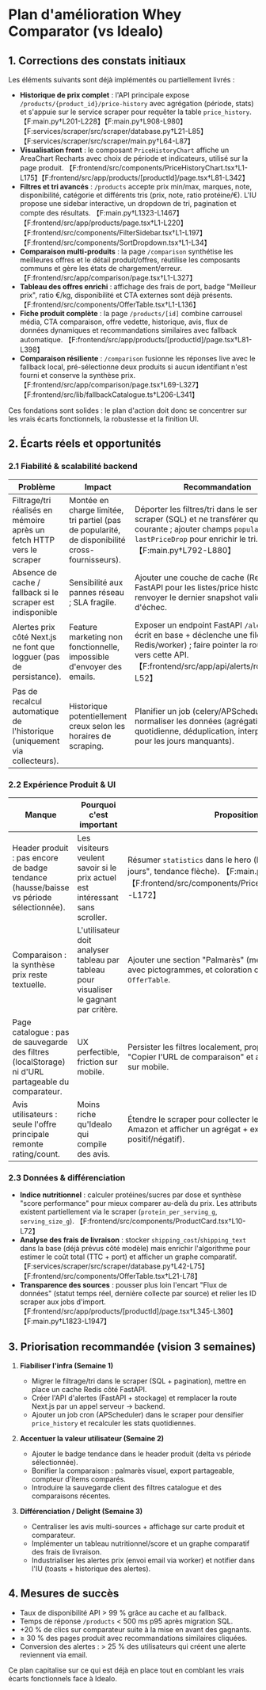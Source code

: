 # Plan d'amélioration Whey Comparator (vs Idealo)

## 1. Corrections des constats initiaux
Les éléments suivants sont déjà implémentés ou partiellement livrés :

- **Historique de prix complet** : l'API principale expose `/products/{product_id}/price-history` avec agrégation (période, stats) et s'appuie sur le service scraper pour requêter la table `price_history`. 【F:main.py†L201-L228】【F:main.py†L908-L980】【F:services/scraper/src/scraper/database.py†L21-L85】【F:services/scraper/src/scraper/main.py†L64-L87】
- **Visualisation front** : le composant `PriceHistoryChart` affiche un AreaChart Recharts avec choix de période et indicateurs, utilisé sur la page produit. 【F:frontend/src/components/PriceHistoryChart.tsx†L1-L175】【F:frontend/src/app/products/[productId]/page.tsx†L81-L342】
- **Filtres et tri avancés** : `/products` accepte prix min/max, marques, note, disponibilité, catégorie et différents tris (prix, note, ratio protéine/€). L'IU propose une sidebar interactive, un dropdown de tri, pagination et compte des résultats. 【F:main.py†L1323-L1467】【F:frontend/src/app/products/page.tsx†L1-L220】【F:frontend/src/components/FilterSidebar.tsx†L1-L197】【F:frontend/src/components/SortDropdown.tsx†L1-L34】
- **Comparaison multi-produits** : la page `/comparison` synthétise les meilleures offres et le détail produit/offres, réutilise les composants communs et gère les états de chargement/erreur. 【F:frontend/src/app/comparison/page.tsx†L1-L327】
- **Tableau des offres enrichi** : affichage des frais de port, badge "Meilleur prix", ratio €/kg, disponibilité et CTA externes sont déjà présents. 【F:frontend/src/components/OfferTable.tsx†L1-L136】
- **Fiche produit complète** : la page `/products/[id]` combine carrousel média, CTA comparaison, offre vedette, historique, avis, flux de données dynamiques et recommandations similaires avec fallback automatique. 【F:frontend/src/app/products/[productId]/page.tsx†L81-L398】
- **Comparaison résiliente** : `/comparison` fusionne les réponses live avec le fallback local, pré-sélectionne deux produits si aucun identifiant n'est fourni et conserve la synthèse prix. 【F:frontend/src/app/comparison/page.tsx†L69-L327】【F:frontend/src/lib/fallbackCatalogue.ts†L206-L341】

Ces fondations sont solides : le plan d'action doit donc se concentrer sur les vrais écarts fonctionnels, la robustesse et la finition UI.

## 2. Écarts réels et opportunités

### 2.1 Fiabilité & scalabilité backend
| Problème | Impact | Recommandation |
| --- | --- | --- |
| Filtrage/tri réalisés en mémoire après un fetch HTTP vers le scraper | Montée en charge limitée, tri partiel (pas de popularité, de disponibilité cross-fournisseurs). | Déporter les filtres/tri dans le service scraper (SQL) et ne transférer que la page courante ; ajouter champs `popularity`, `lastPriceDrop` pour enrichir le tri. 【F:main.py†L792-L880】 |
| Absence de cache / fallback si le scraper est indisponible | Sensibilité aux pannes réseau ; SLA fragile. | Ajouter une couche de cache (Redis) côté FastAPI pour les listes/price history, et renvoyer le dernier snapshot valide en cas d'échec. |
| Alertes prix côté Next.js ne font que logguer (pas de persistance). | Feature marketing non fonctionnelle, impossible d'envoyer des emails. | Exposer un endpoint FastAPI `/alerts` qui écrit en base + déclenche une file (ex : Redis/worker) ; faire pointer la route Next.js vers cette API. 【F:frontend/src/app/api/alerts/route.ts†L1-L52】 |
| Pas de recalcul automatique de l'historique (uniquement via collecteurs). | Historique potentiellement creux selon les horaires de scraping. | Planifier un job (celery/APScheduler) pour normaliser les données (agrégation quotidienne, déduplication, interpolation pour les jours manquants). |

### 2.2 Expérience Produit & UI
| Manque | Pourquoi c'est important | Proposition |
| --- | --- | --- |
| Header produit : pas encore de badge tendance (hausse/baisse vs période sélectionnée). | Les visiteurs veulent savoir si le prix actuel est intéressant sans scroller. | Résumer `statistics` dans le hero (badge "-12% vs 30 jours", tendance flèche). 【F:main.py†L1884-L1947】【F:frontend/src/components/PriceHistoryChart.tsx†L158-L172】 |
| Comparaison : la synthèse prix reste textuelle. | L'utilisateur doit analyser tableau par tableau pour visualiser le gagnant par critère. | Ajouter une section "Palmarès" (meilleur prix, ratio, note) avec pictogrammes, et coloration conditionnelle dans `OfferTable`. |
| Page catalogue : pas de sauvegarde des filtres (localStorage) ni d'URL partageable du comparateur. | UX perfectible, friction sur mobile. | Persister les filtres localement, proposer un bouton "Copier l'URL de comparaison" et ajouter un mode liste sur mobile. |
| Avis utilisateurs : seule l'offre principale remonte rating/count. | Moins riche qu'Idealo qui compile des avis. | Étendre le scraper pour collecter les avis SerpAPI + Amazon et afficher un agrégat + extraits (top positif/négatif). |

### 2.3 Données & différenciation
- **Indice nutritionnel** : calculer protéines/sucres par dose et synthèse "score performance" pour mieux comparer au-delà du prix. Les attributs existent partiellement via le scraper (`protein_per_serving_g`, `serving_size_g`). 【F:frontend/src/components/ProductCard.tsx†L10-L72】
- **Analyse des frais de livraison** : stocker `shipping_cost`/`shipping_text` dans la base (déjà prévus côté modèle) mais enrichir l'algorithme pour estimer le coût total (TTC + port) et afficher un graphe comparatif. 【F:services/scraper/src/scraper/database.py†L42-L75】【F:frontend/src/components/OfferTable.tsx†L21-L78】
- **Transparence des sources** : pousser plus loin l'encart "Flux de données" (statut temps réel, dernière collecte par source) et relier les ID scraper aux jobs d'import. 【F:frontend/src/app/products/[productId]/page.tsx†L345-L360】【F:main.py†L1823-L1947】

## 3. Priorisation recommandée (vision 3 semaines)

1. **Fiabiliser l'infra (Semaine 1)**
   - Migrer le filtrage/tri dans le scraper (SQL + pagination), mettre en place un cache Redis côté FastAPI.
   - Créer l'API d'alertes (FastAPI + stockage) et remplacer la route Next.js par un appel serveur → backend.
   - Ajouter un job cron (APScheduler) dans le scraper pour densifier `price_history` et recalculer les stats quotidiennes.

2. **Accentuer la valeur utilisateur (Semaine 2)**
   - Ajouter le badge tendance dans le header produit (delta vs période sélectionnée).
   - Bonifier la comparaison : palmarès visuel, export partageable, compteur d'items comparés.
   - Introduire la sauvegarde client des filtres catalogue et des comparaisons récentes.

3. **Différenciation / Delight (Semaine 3)**
   - Centraliser les avis multi-sources + affichage sur carte produit et comparateur.
   - Implémenter un tableau nutritionnel/score et un graphe comparatif des frais de livraison.
   - Industrialiser les alertes prix (envoi email via worker) et notifier dans l'IU (toasts + historique des alertes).

## 4. Mesures de succès
- Taux de disponibilité API > 99 % grâce au cache et au fallback.
- Temps de réponse `/products` < 500 ms p95 après migration SQL.
- +20 % de clics sur comparateur suite à la mise en avant des gagnants.
- ≥ 30 % des pages produit avec recommandations similaires cliquées.
- Conversion des alertes : > 25 % des utilisateurs qui créent une alerte reviennent via email.

Ce plan capitalise sur ce qui est déjà en place tout en comblant les vrais écarts fonctionnels face à Idealo.
